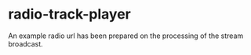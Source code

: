 # radio-track-player
An example radio url has been prepared on the processing of the stream broadcast.
